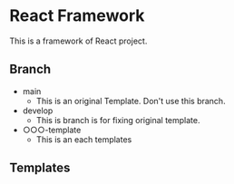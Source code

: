 # React Framework

This is a framework of React project.

## Branch

- main
  - This is an original Template. Don't use this branch.
- develop
  - This is branch is for fixing original template.
- ○○○-template
  - This is an each templates

## Templates
